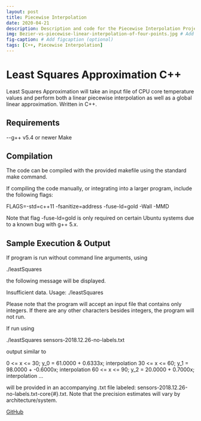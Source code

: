 ```yaml
---
layout: post
title: Piecewise Interpolation
date: 2020-04-21
description: Description and code for the Piecewise Interpolation Project. # Add post description (optional)
img: Bezier-vs-piecewise-linear-interpolation-of-four-points.jpg # Add image post (optional)
fig-caption: # Add figcaption (optional)
tags: [C++, Piecewise Interpolation]
---
```


<h1> Least Squares Approximation C++ </h1>

Least Squares Approximation will take an input file of CPU core temperature values and perform both a linear piecewise interpolation as well as a global linear approximation. Written in C++.

<h2> Requirements </h2>

--g++ v5.4 or newer Make

<h2> Compilation </h2>

The code can be compiled with the provided makefile using the standard make command.

If compiling the code manually, or integrating into a larger program, include the following flags:

FLAGS=-std=c++11 -fsanitize=address -fuse-ld=gold -Wall -MMD

Note that flag -fuse-ld=gold is only required on certain Ubuntu systems due to a known bug with g++ 5.x.

<h2> Sample Execution & Output </h2>

If program is run without command line arguments, using

./leastSquares

the following message will be displayed.

Insufficient data.
Usage: ./leastSquares <filename>

Please note that the program will accept an input file that contains only integers. If there are any other characters besides integers, the program will not run.

If run using

./leastSquares sensors-2018.12.26-no-labels.txt

output similar to

0 <= x <= 30; y_0 = 61.0000 + 0.6333x; interpolation
30 <= x <= 60; y_1 = 98.0000 + -0.6000x; interpolation
60 <= x <= 90; y_2 = 20.0000 + 0.7000x; interpolation
...

will be provided in an accompanying .txt file labeled: sensors-2018.12.26-no-labels.txt-core{#}.txt. Note that the precision estimates will vary by architecture/system.

[GitHub][1]

[1]: https://github.com/LightWaveEmpire/Piecewise-Interpolation       "Piecewise-Interpolation"



